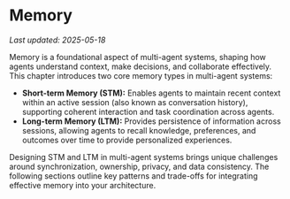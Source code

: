 # Memory

_Last updated: 2025-05-18_

Memory is a foundational aspect of multi-agent systems, shaping how agents
understand context, make decisions, and collaborate effectively. This chapter
introduces two core memory types in multi-agent systems:

- **Short-term Memory (STM):** Enables agents to maintain recent context within
  an active session (also known as conversation history), supporting coherent
  interaction and task coordination across agents.
- **Long-term Memory (LTM):** Provides persistence of information across
  sessions, allowing agents to recall knowledge, preferences, and outcomes over
  time to provide personalized experiences.

Designing STM and LTM in multi-agent systems brings unique challenges around
synchronization, ownership, privacy, and data consistency. The following
sections outline key patterns and trade-offs for integrating effective memory
into your architecture.
